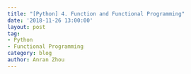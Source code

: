 ```yaml
---
title: "[Python] 4. Function and Functional Programming"
date: '2018-11-26 13:00:00'
layout: post
tag:
- Python
- Functional Programming
category: blog
author: Anran Zhou
---
```


